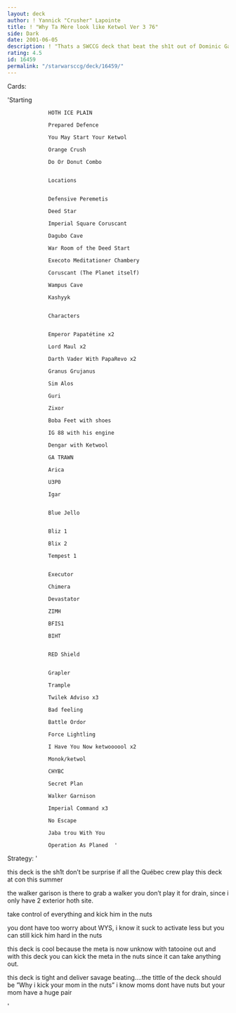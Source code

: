 ```yaml
---
layout: deck
author: ! Yannick "Crusher" Lapointe
title: ! "Why Ta Mère look like Ketwol Ver 3 76"
side: Dark
date: 2001-06-05
description: ! "Thats a SWCCG deck that beat the sh1t out of Dominic Gaudreault 8 games in a row last Friday.. its really good"
rating: 4.5
id: 16459
permalink: "/starwarsccg/deck/16459/"
---
```

Cards: 

'Starting 


                 HOTH ICE PLAIN  

                 Prepared Defence 

                 You May Start Your Ketwol 

                 Orange Crush 

                 Do Or Donut Combo 


                 Locations 


                 Defensive Peremetis 

                 Deed Star 

                 Imperial Square Coruscant 

                 Dagubo Cave 

                 War Room of the Deed Start 

                 Execoto Meditationer Chambery 

                 Coruscant (The Planet itself) 

                 Wampus Cave 

                 Kashyyk 


                 Characters 


                 Emperor Papatétine x2 

                 Lord Maul x2 

                 Darth Vader With PapaRevo x2 

                 Granus Grujanus 

                 Sim Alos 

                 Guri 

                 Zixor 

                 Boba Feet with shoes 

                 IG 88 with his engine 

                 Dengar with Ketwool 

                 GA TRAWN  

                 Arica 

                 U3P0 

                 Igar 


                 Blue Jello 


                 Bliz 1 

                 Blix 2 

                 Tempest 1 


                 Executor 

                 Chimera 

                 Devastator 

                 ZIMH 

                 BFIS1 

                 BIHT 


                 RED Shield 


                 Grapler 

                 Trample 

                 Twilek Adviso x3 

                 Bad feeling 

                 Battle Ordor 

                 Force Lightling 

                 I Have You Now ketwoooool x2 

                 Monok/ketwol 

                 CHYBC 

                 Secret Plan 

                 Walker Garnison 

                 Imperial Command x3 

                 No Escape 

                 Jaba trou With You 

                 Operation As Planed  '

Strategy: '

this deck is the sh1t don’t be surprise if all the Québec crew play this deck at con this summer

the walker garison is there to grab a walker you don’t play it for drain, since i only have 2 exterior hoth site.

take control of everything and kick him in the nuts


you dont have too worry about WYS, i know it suck to activate less but you can still kick him hard in the nuts

this deck is cool because the meta is now unknow with tatooine out and with this deck you can kick the meta in the nuts since it can take anything out.

this deck is tight and deliver savage beating....the tittle of the deck should be ”Why i kick your mom in the nuts” i know moms dont have nuts but your mom have a huge pair 

'
